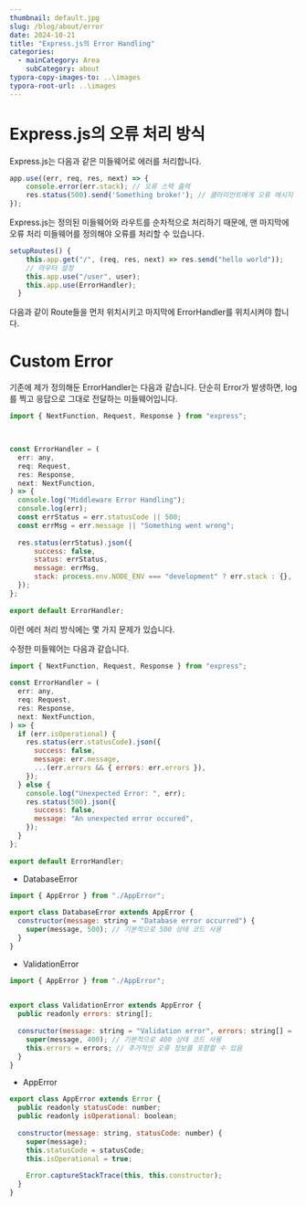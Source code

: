 ```yaml
---
thumbnail: default.jpg
slug: /blog/about/error
date: 2024-10-21
title: "Express.js의 Error Handling"
categories:
  - mainCategory: Area
    subCategory: about
typora-copy-images-to: ..\images
typora-root-url: ..\images
---
```


# Express.js의 오류 처리 방식

Express.js는 다음과 같은 미들웨어로 에러를 처리합니다.
```javascript
app.use((err, req, res, next) => { 
	console.error(err.stack); // 오류 스택 출력 
	res.status(500).send('Something broke!'); // 클라이언트에게 오류 메시지 반환 
});
```
Express.js는 정의된 미들웨어와 라우트를 순차적으로 처리하기 때문에, 맨 마지막에 오류 처리 미들웨어를 정의해야 오류를 처리할 수 있습니다.

```javascript
setupRoutes() {
    this.app.get("/", (req, res, next) => res.send("hello world"));
    // 라우터 설정
    this.app.use("/user", user);
    this.app.use(ErrorHandler);
  }
```
다음과 같이 Route들을 먼저 위치시키고 마지막에 ErrorHandler를 위치시켜야 합니다.

# Custom Error

기존에 제가 정의해둔 ErrorHandler는 다음과 같습니다.
단순히 Error가 발생하면, log를 찍고 응답으로 그대로 전달하는 미들웨어입니다.
```javascript
import { NextFunction, Request, Response } from "express";

  

const ErrorHandler = (
  err: any,
  req: Request,
  res: Response,
  next: NextFunction,
) => {
  console.log("Middleware Error Handling");
  console.log(err);
  const errStatus = err.statusCode || 500;
  const errMsg = err.message || "Something went wrong";
  
  res.status(errStatus).json({
      success: false,
	  status: errStatus,
	  message: errMsg,
      stack: process.env.NODE_ENV === "development" ? err.stack : {},
  });
};
  
export default ErrorHandler;
```

이런 에러 처리 방식에는 몇 가지 문제가 있습니다.

수정한 미들웨어는 다음과 같습니다.
```javascript
import { NextFunction, Request, Response } from "express";
  
const ErrorHandler = (
  err: any,
  req: Request,
  res: Response,
  next: NextFunction,
) => {
  if (err.isOperational) {
    res.status(err.statusCode).json({
      success: false,
      message: err.message,
      ...(err.errors && { errors: err.errors }),
    });
  } else {
    console.log("Unexpected Error: ", err);
    res.status(500).json({
      success: false,
      message: "An unexpected error occured",
    });
  }
};
  
export default ErrorHandler;
```

- DatabaseError
```javascript
import { AppError } from "./AppError";
  
export class DatabaseError extends AppError {
  constructor(message: string = "Database error occurred") {
    super(message, 500); // 기본적으로 500 상태 코드 사용
  }
}
```

- ValidationError
```javascript
import { AppError } from "./AppError";
  

export class ValidationError extends AppError {
  public readonly errors: string[];
  
  consructor(message: string = "Validation error", errors: string[] = []) {
    super(message, 400); // 기본적으로 400 상태 코드 사용
    this.errors = errors; // 추가적인 오류 정보를 포함할 수 있음
  }
}
```

- AppError
```javascript
export class AppError extends Error {
  public readonly statusCode: number;
  public readonly isOperational: boolean;
  
  constructor(message: string, statusCode: number) {
    super(message);
    this.statusCode = statusCode;
    this.isOperational = true;
  
    Error.captureStackTrace(this, this.constructor);
  }
}
```